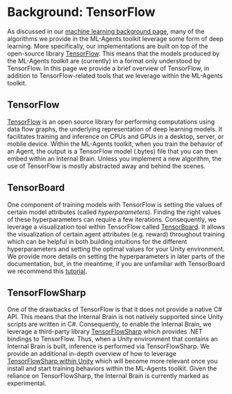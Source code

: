 # Background: TensorFlow

As discussed in our
[machine learning background page](Background-Machine-Learning.md),
many of the algorithms we provide in the
ML-Agents toolkit leverage some form of deep learning. More specifically, our
implementations are built on top of the open-source library
[TensorFlow](https://www.tensorflow.org/). This means that the models produced
by the ML-Agents toolkit are (currently) in a format only understood by
TensorFlow. In this page we provide a brief overview of TensorFlow, in addition
to TensorFlow-related tools that we leverage within the ML-Agents toolkit.

## TensorFlow

[TensorFlow](https://www.tensorflow.org/) is an open source library for
performing computations using data flow graphs, the underlying representation of
deep learning models. It facilitates training and inference on CPUs and GPUs in
a desktop, server, or mobile device. Within the ML-Agents toolkit, when you
train the behavior of an Agent, the output is a TensorFlow model (.bytes) file
that you can then embed within an Internal Brain. Unless you implement a new
algorithm, the use of TensorFlow is mostly abstracted away and behind the
scenes.

## TensorBoard

One component of training models with TensorFlow is setting the values of
certain model attributes (called _hyperparameters_). Finding the right values of
these hyperparameters can require a few iterations. Consequently, we leverage a
visualization tool within TensorFlow called
[TensorBoard](https://www.tensorflow.org/programmers_guide/summaries_and_tensorboard).
It allows the visualization of certain agent attributes (e.g. reward) throughout
training which can be helpful in both building intuitions for the different
hyperparameters and setting the optimal values for your Unity environment. We
provide more details on setting the hyperparameters in later parts of the
documentation, but, in the meantime, if you are unfamiliar with TensorBoard we
recommend this
[tutorial](https://github.com/dandelionmane/tf-dev-summit-tensorboard-tutorial).

## TensorFlowSharp

One of the drawbacks of TensorFlow is that it does not provide a native C# API.
This means that the Internal Brain is not natively supported since Unity scripts
are written in C#. Consequently, to enable the Internal Brain, we leverage a
third-party library
[TensorFlowSharp](https://github.com/migueldeicaza/TensorFlowSharp) which
provides .NET bindings to TensorFlow. Thus, when a Unity environment that
contains an Internal Brain is built, inference is performed via TensorFlowSharp.
We provide an additional in-depth overview of how to leverage
[TensorFlowSharp within Unity](Using-TensorFlow-Sharp-in-Unity.md)
which will become more
relevant once you install and start training behaviors within the ML-Agents
toolkit. Given the reliance on TensorFlowSharp, the Internal Brain is currently
marked as experimental.
